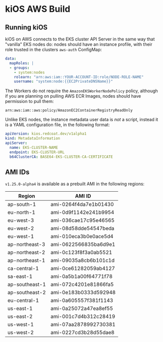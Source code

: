 # kiOS AWS Build

## Running kiOS

kiOS on AWS connects to the EKS cluster API Server in the same way that
"vanilla" EKS nodes do: nodes should have an instance profile, with
their role trusted in the clusters `aws-auth` ConfigMap:

```yaml
data:
  mapRoles: |
  - groups:
    - system:nodes
    rolearn: "arn:aws:iam::YOUR-ACCOUNT-ID:role/NODE-ROLE-NAME"
    username: "system:node:{{EC2PrivateDNSName}}"
```

The Workers do not require the `AmazonEKSWorkerNodePolicy` policy,
although if you are planning on pulling AWS ECR Images, nodes should
have permission to pull them:

```
arn:aws:iam::aws:policy/AmazonEC2ContainerRegistryReadOnly
```

Unlike EKS nodes, the instance metadata user data is _not_ a script,
instead it is a YAML configuration file, in the following format:

```yaml
apiVersion: kios.redcoat.dev/v1alpha1
kind: MetadataInformation
apiServer:
  name: EKS-CLUSTER-NAME
  endpoint: EKS-CLUSTER-URL
  b64ClusterCA: BASE64-EKS-CLUSTER-CA-CERTIFICATE
```

## AMI IDs

`v1.25.0-alpha4` is available as a prebuilt AMI in the following
regions:

| Region         | AMI ID                |
| -------------- | --------------------- |
| ap-south-1     | ami-0264f4da7e1b01430 |
| eu-north-1     | ami-0d9f1142e241b9954 |
| eu-west-3      | ami-036cae17c95e46565 |
| eu-west-2      | ami-08d58dde54547beda |
| eu-west-1      | ami-010eca3b0e0ace5d4 |
| ap-northeast-3 | ami-0622566835ba6d9e1 |
| ap-northeast-2 | ami-0c123f8f3a0ab5521 |
| ap-northeast-1 | ami-09035a8cb6b101c1d |
| ca-central-1   | ami-0ce61282059ab4127 |
| sa-east-1      | ami-0a5b1a00f64771f78 |
| ap-southeast-1 | ami-072c4201e81866fa5 |
| ap-southeast-2 | ami-0e183b0333d592948 |
| eu-central-1   | ami-0a605557f381f1143 |
| us-east-1      | ami-0a25072a47ea8ef55 |
| us-east-2      | ami-001c7d4b312c28419 |
| us-west-1      | ami-07aa2878992730381 |
| us-west-2      | ami-0227cd3b28d55dae8 |
